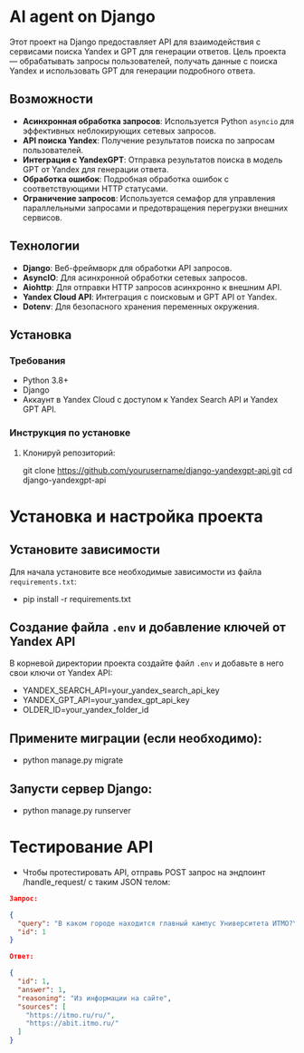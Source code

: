 # AI agent on Django

Этот проект на Django предоставляет API для взаимодействия с сервисами поиска Yandex и GPT для генерации ответов. Цель проекта — обрабатывать запросы пользователей, получать данные с поиска Yandex и использовать GPT для генерации подробного ответа.

## Возможности

- **Асинхронная обработка запросов**: Используется Python `asyncio` для эффективных неблокирующих сетевых запросов.
- **API поиска Yandex**: Получение результатов поиска по запросам пользователей.
- **Интеграция с YandexGPT**: Отправка результатов поиска в модель GPT от Yandex для генерации ответа.
- **Обработка ошибок**: Подробная обработка ошибок с соответствующими HTTP статусами.
- **Ограничение запросов**: Используется семафор для управления параллельными запросами и предотвращения перегрузки внешних сервисов.

## Технологии

- **Django**: Веб-фреймворк для обработки API запросов.
- **AsyncIO**: Для асинхронной обработки сетевых запросов.
- **Aiohttp**: Для отправки HTTP запросов асинхронно к внешним API.
- **Yandex Cloud API**: Интеграция с поисковым и GPT API от Yandex.
- **Dotenv**: Для безопасного хранения переменных окружения.

## Установка

### Требования

- Python 3.8+
- Django
- Аккаунт в Yandex Cloud с доступом к Yandex Search API и Yandex GPT API.

### Инструкция по установке

1. Клонируй репозиторий:

   git clone https://github.com/yourusername/django-yandexgpt-api.git
   cd django-yandexgpt-api

# Установка и настройка проекта

## Установите зависимости

Для начала установите все необходимые зависимости из файла `requirements.txt`:
   - pip install -r requirements.txt

## Создание файла `.env` и добавление ключей от Yandex API

В корневой директории проекта создайте файл `.env` и добавьте в него свои ключи от Yandex API:
   -  YANDEX_SEARCH_API=your_yandex_search_api_key
   -  YANDEX_GPT_API=your_yandex_gpt_api_key
   -   OLDER_ID=your_yandex_folder_id

## Примените миграции (если необходимо):

- python manage.py migrate

## Запусти сервер Django:

- python manage.py runserver

# Тестирование API
- Чтобы протестировать API, отправь POST запрос на эндпоинт /handle_request/ с таким JSON телом:

```json
Запрос:

{
  "query": "В каком городе находится главный кампус Университета ИТМО?\n1. Москва\n2. Санкт-Петербург\n3. Екатеринбург\n4. Нижний Новгород",
  "id": 1
}

Ответ:

{
  "id": 1,
  "answer": 1,
  "reasoning": "Из информации на сайте",
  "sources": [
    "https://itmo.ru/ru/",
    "https://abit.itmo.ru/"
  ]
}

